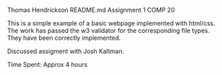 Thomas Hendrickson
README.md
Assignment 1 COMP 20

This is a simple example of a basic webpage implemented with html/css. The work
has passed the w3 validator for the corresponding file types. They have been
correctly implemented.

Discussed assigment with Josh Kaltman.

Time Spent: Approx 4 hours
